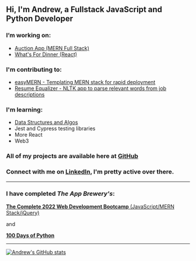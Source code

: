 ## Hi, I'm Andrew, a Fullstack JavaScript and Python Developer

### I’m working on:
- [Auction App (MERN Full Stack)](https://react-auction-app.herokuapp.com/)
- [What's For Dinner (React)](https://effulgent-bunny-bbabbb.netlify.app/)

### I'm contributing to:
- [easyMERN - Templating MERN stack for rapid deployment ](https://github.com/easymern)
- [Resume Equalizer - NLTK app to parse relevant words from job descriptions](https://github.com/Pythonidaer/resume_equalizer)

### I'm learning:
- [Data Structures and Algos](https://github.com/TallSoup/DSA-Practice-and-Leetcode)
- Jest and Cypress testing libraries
- More React
- Web3

### All of my projects are available here at [GitHub](https://github.com/TallSoup)

### Connect with me on [LinkedIn](https://linkedin.com/in/andrewtclarkson), I'm pretty active over there.

***
### I have completed _The App Brewery's_:

[**The Complete 2022 Web Development Bootcamp**  (JavaScript/MERN Stack/jQuery)](https://www.udemy.com/course/the-complete-web-development-bootcamp/)

and 

[**100 Days of Python**](https://www.udemy.com/course/100-days-of-code/)

***

[![Andrew's GitHub stats](https://github-readme-stats.vercel.app/api?username=TallSoup&theme=radical)](https://github.com/anuraghazra/github-readme-stats)
